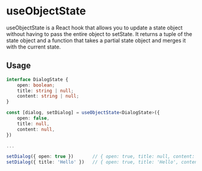 # useObjectState
useObjectState is a React hook that allows you to update a state object without having to pass the entire object to setState. It returns a tuple of the state object and a function that takes a partial state object and merges it with the current state.


## Usage
```ts
interface DialogState {
    open: boolean;
    title: string | null;
    content: string | null;
}

const [dialog, setDialog] = useObjectState<DialogState>({
    open: false,
    title: null,
    content: null,
})

...

setDialog({ open: true })       // { open: true, title: null, content: null }
setDialog({ title: 'Hello' })   // { open: true, title: 'Hello', content: null }
```
